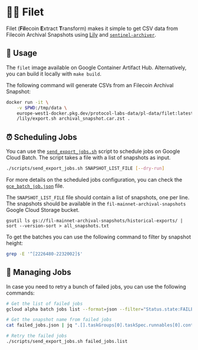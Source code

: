 # :cook: Filet

Filet (**Fil**ecoin **E**xtract **T**ransform) makes it simple to get CSV data from Filecoin Archival Snapshots using [Lily](https://github.com/filecoin-project/lily) and [`sentinel-archiver`](https://github.com/filecoin-project/sentinel-archiver/).

## :rocket: Usage

The `filet` image available on Google Container Artifact Hub. Alternatively, you can build it locally with `make build`.

The following command will generate CSVs from an Filecoin Archival Snapshot:

```bash
docker run -it \
    -v $PWD:/tmp/data \
    europe-west1-docker.pkg.dev/protocol-labs-data/pl-data/filet:latest -- \
    /lily/export.sh archival_snapshot.car.zst .
```

## :alarm_clock: Scheduling Jobs

You can use the [`send_export_jobs.sh`](scripts/send_export_jobs.sh) script to schedule jobs on Google Cloud Batch. The script takes a file with a list of snapshots as input.

```bash
./scripts/send_export_jobs.sh SNAPSHOT_LIST_FILE [--dry-run]
```

For more details on the scheduled jobs configuration, you can check the [`gce_batch_job.json`](./gce_batch_job.json) file.

The `SNAPSHOT_LIST_FILE` file should contain a list of snapshots, one per line. The snapshots should be available in the `fil-mainnet-archival-snapshots` Google Cloud Storage bucket.

```
gsutil ls gs://fil-mainnet-archival-snapshots/historical-exports/ | sort --version-sort > all_snapshots.txt
```

To get the batches you can use the following command to filter by snapshot height:

```bash
grep -E '^[2226480-2232002]$'
```

## :wrench: Managing Jobs

In case you need to retry a bunch of failed jobs, you can use the following commands:

```bash
# Get the list of failed jobs
gcloud alpha batch jobs list --format=json --filter="Status.state:FAILED" > failed_jobs.json

# Get the snapshot name from failed jobs
cat failed_jobs.json | jq ".[].taskGroups[0].taskSpec.runnables[0].container.commands[0]" -r | cut -d '/' -f 2 | sort > failed_jobs.list

# Retry the failed jobs
./scripts/send_export_jobs.sh failed_jobs.list
```
